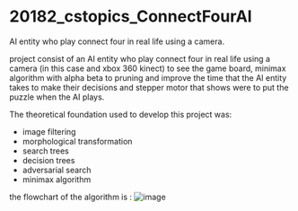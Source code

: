 # 20182_cstopics_ConnectFourAI
AI entity who play connect four in real life using a camera.

project consist of an AI entity who play connect four in real life using a camera (in this case and xbox 360 kinect) to see the game board,  minimax algorithm with alpha beta to pruning and improve the time that the AI entity takes to make their decisions and stepper motor that shows were to put the puzzle when the AI plays.

The theoretical foundation used to develop this project was:
- image filtering 
- morphological transformation
- search trees
- decision trees
- adversarial search
- minimax algorithm

the flowchart of the algorithm is :
![image](https://user-images.githubusercontent.com/30030792/49172687-b9ad4700-f30f-11e8-8da1-25f624d3a9fc.png)
